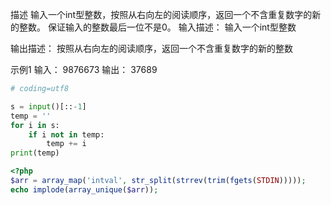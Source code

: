 描述
输入一个int型整数，按照从右向左的阅读顺序，返回一个不含重复数字的新的整数。
保证输入的整数最后一位不是0。
输入描述：
输入一个int型整数

输出描述：
按照从右向左的阅读顺序，返回一个不含重复数字的新的整数

示例1
输入：
9876673
输出：
37689


```python
# coding=utf8

s = input()[::-1]
temp = ''
for i in s:
    if i not in temp:
        temp += i
print(temp)
```

```php
<?php
$arr = array_map('intval', str_split(strrev(trim(fgets(STDIN)))));
echo implode(array_unique($arr));
```
